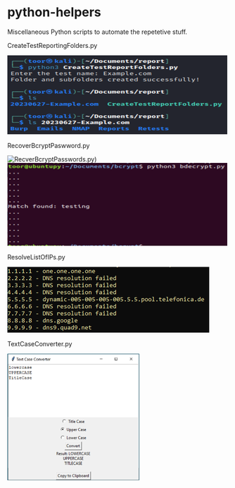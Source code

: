 # python-helpers
Miscellaneous Python scripts to automate the repetetive stuff.

CreateTestReportingFolders.py

<img src="https://github.com/mr-tomr/python-helpers/blob/main/images/CreateTestReportFolders.png" alt="Alt Text" style="width: 500px;">

RecoverBcryptPaswword.py

![RecverBcryptPasswords.py]())
<img src="https://github.com/mr-tomr/python-helpers/blob/main/images/bcrypt.png" alt="Alt Text" style="width: 500px;">

ResolveListOfIPs.py

![ResolveListofIPs.py](https://github.com/mr-tomr/python-helpers/blob/main/images/resolveListOfIPs.png)


TextCaseConverter.py

<img src="https://github.com/mr-tomr/python-helpers/blob/main/images/TextCaseConverter.png" alt="Alt Text" style="width: 300px;">


